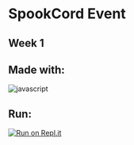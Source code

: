 # SpookCord Event

## Week 1

## Made with:

![javascript](https://img.shields.io/badge/JAVASCRIPT-F6DF1E?logo=javascript&logoColor=000&style=for-the-badge)

## Run:

[![Run on Repl.it](https://replit.com/badge/github/JackWeller1/spookcord)](https://replit.com/@JackWeller1/spookcord)
